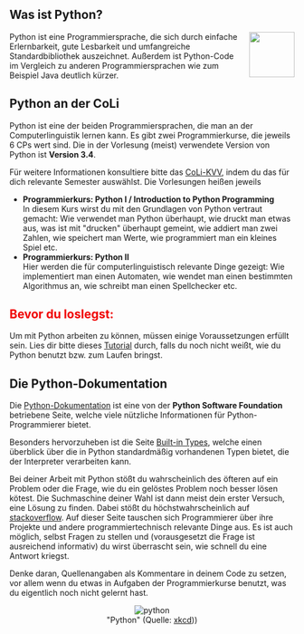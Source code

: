 ## Was ist Python?
<img src="images/PROG_LANGUAGES/python-logo-generic.svg" style='float: right; height: 80px; padding-left:10px'/>

Python ist eine Programmiersprache, die sich durch einfache Erlernbarkeit, gute Lesbarkeit und umfangreiche Standardbibliothek auszeichnet. Außerdem ist Python-Code im Vergleich zu anderen Programmiersprachen wie zum Beispiel Java deutlich kürzer.

## Python an der CoLi

Python ist eine der beiden Programmiersprachen, die man an der Computerlinguistik lernen kann. Es gibt zwei Programmierkurse, die jeweils 6 CPs wert sind. Die in der Vorlesung (meist) verwendete Version von Python ist **Version 3.4**.

Für weitere Informationen konsultiere bitte das [CoLi-KVV](http://www.coli.uni-saarland.de/kvv/), indem du das für dich relevante Semester auswählst. Die Vorlesungen heißen jeweils

- **Programmierkurs: Python I / Introduction to Python Programming**  
			In diesem Kurs wirst du mit den Grundlagen von Python vertraut gemacht: Wie verwendet man Python überhaupt, wie druckt man etwas aus, was ist mit "drucken" überhaupt gemeint, wie addiert man zwei Zahlen, wie speichert man Werte, wie programmiert man ein kleines Spiel etc.
- **Programmierkurs: Python II**  
			Hier werden die für computerlinguistisch relevante Dinge gezeigt: Wie implementiert man einen Automaten, wie wendet man einen bestimmten Algorithmus an, wie schreibt man einen Spellchecker etc.

## <font color="#F00000">Bevor du loslegst:</font>
Um mit Python arbeiten zu können, müssen einige Voraussetzungen erfüllt sein. Lies dir bitte dieses [Tutorial](Python_tut.html) durch, falls du noch nicht weißt, wie du Python benutzt bzw. zum Laufen bringst.

## Die Python-Dokumentation

Die [Python-Dokumentation](https://docs.python.org/3.4/) ist eine von der **Python Software Foundation** betriebene Seite, welche viele nützliche Informationen für Python-Programmierer bietet. 

Besonders hervorzuheben ist die Seite [Built-in Types](https://docs.python.org/3.4/library/stdtypes.html?), welche einen überblick über die in Python standardmäßig vorhandenen Typen bietet, die der Interpreter verarbeiten kann. 

Bei deiner Arbeit mit Python stößt du wahrscheinlich des öfteren auf ein Problem oder die Frage, wie du ein gelöstes Problem noch besser lösen kötest. Die Suchmaschine deiner Wahl ist dann meist dein erster Versuch, eine Lösung zu finden. Dabei stößt du höchstwahrscheinlich auf [stackoverflow](http://stackoverflow.com/). Auf dieser Seite tauschen sich Programmierer über ihre Projekte und andere programmiertechnisch relevante Dinge aus. Es ist auch möglich, selbst Fragen zu stellen und (vorausgesetzt die Frage ist ausreichend informativ) du wirst überrascht sein, wie schnell du eine Antwort kriegst.

Denke daran, Quellenangaben als Kommentare in deinem Code zu setzen, vor allem wenn du etwas in Aufgaben der Programmierkurse benutzt, was du eigentlich noch nicht gelernt hast.

<center><IMG ALIGN=BOTTOM ALT="python" SRC="http://imgs.xkcd.com/comics/python.png"><br>"Python" (Quelle: <a href="http://xkcd.com/353/">xkcd</a>))</center>
